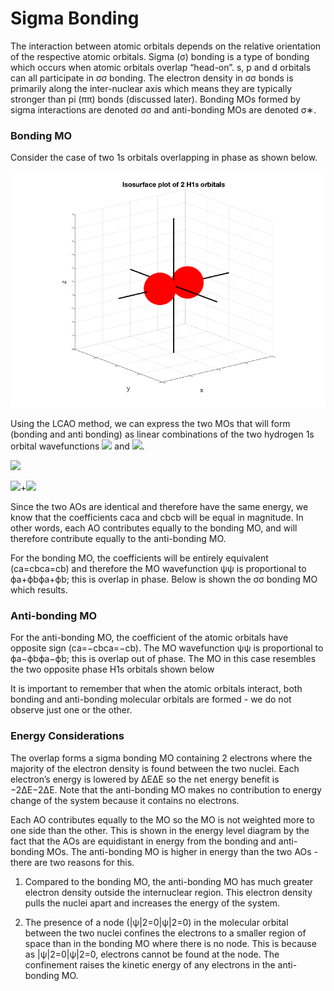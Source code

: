 # Sigma Bonding

The interaction between atomic orbitals depends on the relative orientation of the respective atomic orbitals. Sigma (σ) bonding is a type of bonding which occurs when atomic orbitals overlap “head-on”. s, p and d orbitals can all participate in σσ bonding. The electron density in σσ bonds is primarily along the inter-nuclear axis which means they are typically stronger than pi (ππ) bonds (discussed later). Bonding MOs formed by sigma interactions are denoted σσ and anti-bonding MOs are denoted σ∗.

### Bonding MO

Consider the case of two 1s orbitals overlapping in phase as shown below.

![alt text](https://github.com/Oxbridge-Science-Academy/Chemistry_Courses/blob/master/Molecular_Orbitals_%26_Bonding/Figures/2%20H1s%20in%20phase.png)


Using the LCAO method, we can express the two MOs that will form (bonding and anti bonding) as linear combinations of the two hydrogen 1s orbital wavefunctions <img src="https://render.githubusercontent.com/render/math?math=\displaystyle \phi_a"> 
and <img src="https://render.githubusercontent.com/render/math?math=\displaystyle \phi_b">. 

<img src="https://render.githubusercontent.com/render/math?math=\displaystyle \psi=\sum_i c_i \phi _i">

<img src="https://render.githubusercontent.com/render/math?math=\displaystyle \psi=\sum_i c_1 \phi_1">+<img src="https://render.githubusercontent.com/render/math?math=\displaystyle  c_2 \phi_2">

Since the two AOs are identical and therefore have the same energy, we know that the coefficients caca and cbcb will be equal in magnitude. In other words, each AO contributes equally to the bonding MO, and will therefore contribute equally to the anti-bonding MO. 


For the bonding MO, the coefficients will be entirely equivalent (ca=cbca=cb) and therefore the MO wavefunction ψψ is proportional to ϕa+ϕbϕa+ϕb; this is overlap in phase. Below is shown the σσ bonding MO which results. 


### Anti-bonding MO

For the anti-bonding MO, the coefficient of the atomic orbitals have opposite sign (ca=−cbca=−cb). The MO wavefunction ψψ is proportional to ϕa−ϕbϕa−ϕb; this is overlap out of phase. The MO in this case resembles the two opposite phase H1s orbitals shown below

It is important to remember that when the atomic orbitals interact, both bonding and anti-bonding molecular orbitals are formed - we do not observe just one or the other. 
 
### Energy Considerations
The overlap forms a sigma bonding MO containing 2 electrons where the majority of the electron density is found between the two nuclei. Each electron’s energy is lowered by ΔEΔE so the net energy benefit is −2ΔE−2ΔE. Note that the anti-bonding MO makes no contribution to energy change of the system because it contains no electrons. 

Each AO contributes equally to the MO so the MO is not weighted more to one side than the other. This is shown in the energy level diagram by the fact that the AOs are equidistant in energy from the bonding and anti-bonding MOs.
The anti-bonding MO is higher in energy than the two AOs - there are two reasons for this.  

1. Compared to the bonding MO, the anti-bonding MO has much greater electron density outside the internuclear region. This electron density pulls the nuclei apart and increases the energy of the system.

2. The presence of a node (|ψ|2=0|ψ|2=0) in the molecular orbital between the two nuclei confines the electrons to a smaller region of space than in the bonding MO where there is no node. This is because as |ψ|2=0|ψ|2=0, electrons cannot be found at the node. The confinement raises the kinetic energy of any electrons in the anti-bonding MO. 

